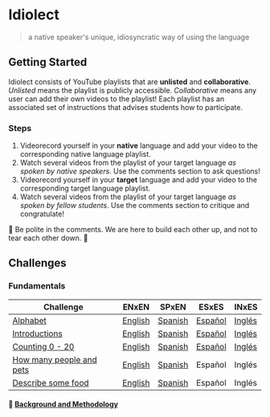 # Idiolect
> a native speaker's unique, idiosyncratic way of using the language

## Getting Started
Idiolect consists of YouTube playlists that are __unlisted__ and __collaborative__. *Unlisted* means the playlist is publicly accessible. *Collaborative* means any 
user can add their own videos to the playlist! Each playlist has an associated set of instructions that advises students how to participate. 

### Steps
1. Videorecord yourself in your __native__ language and add your video to the corresponding native language playlist.
2. Watch several videos from the playlist of your target language *as spoken by native speakers*. Use the comments section to ask questions!
3. Videorecord yourself in your __target__ language and add your video to the corresponding target language playlist.
4. Watch several videos from the playlist of your target language *as spoken by fellow students*. Use the comments section to critique and congratulate!

💪 Be polite in the comments. We are here to build each other up, and not to tear each other down. 🙌

## Challenges

### Fundamentals

Challenge | ENxEN | SPxEN | ESxES | INxES
----------|------|------|------|------
[Alphabet](https://github.com/aaronkelton/idiolect/blob/main/alphabet.md)  |[English](https://www.youtube.com/playlist?list=PLvc8sq07gah3ECmJIyVb-HDNQmcQP2Eto)|[Spanish](https://www.youtube.com/playlist?list=PLvc8sq07gah0tq3H9BB9jbPx4aDYVJT_T)|[Español](https://www.youtube.com/playlist?list=PLvc8sq07gah1A5vY4xhcqTQPTgIMQI_79&jct=UqCkGYu3cOjGECHNq32motRi0T5Ryg)|[Inglés](https://www.youtube.com/playlist?list=PLvc8sq07gah2FyyqLALUwHZZcuBsG6lul&jct=4C07IHXEjlKwatpHaHIZTyMVQFxtJg)
[Introductions](https://github.com/aaronkelton/idiolect/blob/main/introductions.md) | [English](https://youtube.com/playlist?list=PLvc8sq07gah2YyYnb4Ydx-iDTqoTNpCfV) | [Spanish](https://www.youtube.com/playlist?list=PLvc8sq07gah1hqP3_ARHLo_PNcgs4ZWDI&jct=1FuAdLY0QacYgKKLeOR2B1CMFOyVDw) | [Español](https://www.youtube.com/playlist?list=PLvc8sq07gah1JCRhvZrSiB7mTXQIqeqBn&jct=kiqiHu5jQMzQ-S2NF-FTzMyC6BBWQA) | [Inglés](https://www.youtube.com/playlist?list=PLvc8sq07gah3oe8XHX4NKXtHAL1DjXJbh&jct=jdgbFmjKuqbiman9RZBayH1GEtPECw)
[Counting 0 - 20](https://github.com/aaronkelton/idiolect/blob/main/counting_0-20.md) | [English](https://www.youtube.com/playlist?list=PLvc8sq07gah2pTa41pN1ET5Wn74KtR1Vz&jct=eOUmCJisSi0oSyMUHFxGPia63AmfiQ) | [Spanish](https://www.youtube.com/playlist?list=PLvc8sq07gah2Yi2wNdXMAnzwt36VdxDLL&jct=4Z33okQwP-y85iOwuf_PK9_wPRUasw) | [Español](https://www.youtube.com/playlist?list=PLvc8sq07gah3evm0UiWnhUYq83MFjefve&jct=AQEHWcETk4qy9_BA1hLHSZkf3_14Ww) | [Inglés](https://www.youtube.com/playlist?list=PLvc8sq07gah2CciHyniZnaRjSIcT4L6he&jct=vj647oyz4cc5WW2Of9gh-0Wlc1coYA)
[How many people and pets](https://github.com/aaronkelton/idiolect/blob/main/how_many_people_and_pets.md) | [English](https://www.youtube.com/playlist?list=PLvc8sq07gah3hyaKq8VErXdh1VeFh8Mdj&jct=RvCr5TANtnPspl8s38C6kn_J93Hc2g) | [Spanish](https://www.youtube.com/playlist?list=PLvc8sq07gah1NPBDawIkKi89KPvvD-zzx&jct=Xhc99nqHV3YcCtHaUMY8v40csbpYMQ) | Español | Inglés
[Describe some food](https://github.com/aaronkelton/idiolect/blob/main/describe_some_foods.md) | [English](https://www.youtube.com/playlist?list=PLvc8sq07gah28wzv06k817Oi7JyIbkP5E) | [Spanish](https://youtube.com/playlist?list=PLvc8sq07gah19hgFerxsUUOOhBKnPfP8-) | Español | Inglés

#### 📖 [Background and Methodology](#)
